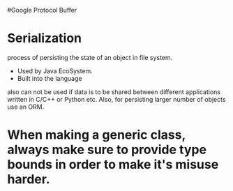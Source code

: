 #Google Protocol Buffer


# Serialization
process of persisting the state of an object in file system.
- Used by Java EcoSystem.
- Built into the language

also can not be used if data is to be shared between different applications written in C/C++ or Python etc.
Also, for persisting larger number of objects use an ORM.

# When making a generic class, always make sure to provide type bounds in order to make it's misuse harder.